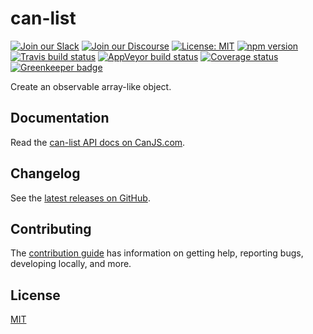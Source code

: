 # can-list

[![Join our Slack](https://img.shields.io/badge/slack-join%20chat-611f69.svg)](https://www.bitovi.com/community/slack?utm_source=badge&utm_medium=badge&utm_campaign=pr-badge&utm_content=badge)
[![Join our Discourse](https://img.shields.io/discourse/https/forums.bitovi.com/posts.svg)](https://forums.bitovi.com/?utm_source=badge&utm_medium=badge&utm_campaign=pr-badge&utm_content=badge)
[![License: MIT](https://img.shields.io/badge/license-MIT-blue.svg)](https://github.com/canjs/can-list/blob/master/LICENSE.md)
[![npm version](https://badge.fury.io/js/can-list.svg)](https://www.npmjs.com/package/can-list)
[![Travis build status](https://travis-ci.org/canjs/can-list.svg?branch=master)](https://travis-ci.org/canjs/can-list)
[![AppVeyor build status](https://ci.appveyor.com/api/projects/status/github/canjs/can-list?branch=master&svg=true)](https://ci.appveyor.com/project/matthewp/can-list)
[![Coverage status](https://coveralls.io/repos/github/canjs/can-list/badge.svg?branch=master)](https://coveralls.io/github/canjs/can-list?branch=master)
[![Greenkeeper badge](https://badges.greenkeeper.io/canjs/can-list.svg)](https://greenkeeper.io/)

Create an observable array-like object.

## Documentation

Read the [can-list API docs on CanJS.com](https://canjs.com/doc/can-list.html).

## Changelog

See the [latest releases on GitHub](https://github.com/canjs/can-list/releases).

## Contributing

The [contribution guide](https://github.com/canjs/can-list/blob/master/CONTRIBUTING.md) has information on getting help, reporting bugs, developing locally, and more.

## License

[MIT](https://github.com/canjs/can-list/blob/master/LICENSE.md)
